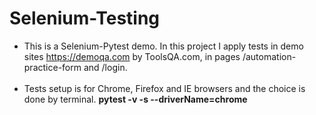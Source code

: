# Selenium-Testing

  * This is a Selenium-Pytest demo. In this project I apply tests in demo sites https://demoqa.com by ToolsQA.com, in pages /automation-practice-form and /login.<br/><br/>
  * Tests setup is for Chrome, Firefox and IE browsers and the choice is done by terminal. **pytest -v -s  --driverName=chrome**





